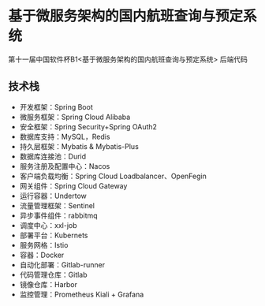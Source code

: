 # 基于微服务架构的国内航班查询与预定系统

第十一届中国软件杯B1<基于微服务架构的国内航班查询与预定系统>
后端代码
## 技术栈
- 开发框架：Spring Boot
- 微服务框架：Spring Cloud Alibaba
- 安全框架：Spring Security+Spring OAuth2
- 数据库支持：MySQL，Redis
- 持久层框架：Mybatis & Mybatis-Plus
- 数据库连接池：Durid
- 服务注册及配置中心：Nacos
- 客户端负载均衡：Spring Cloud Loadbalancer、OpenFegin
- 网关组件：Spring Cloud Gateway
- 运行容器：Undertow
- 流量管理框架：Sentinel
- 异步事件组件：rabbitmq
- 调度中心：xxl-job
- 部署平台：Kubernets
- 服务网格：Istio
- 容器：Docker
- 自动化部署：Gitlab-runner
- 代码管理仓库：Gitlab
- 镜像仓库：Harbor
- 监控管理：Prometheus Kiali + Grafana
